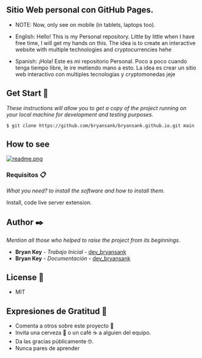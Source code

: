 ## Sitio Web personal con GitHub Pages.

* NOTE: Now, only see on mobile (in tablets, laptops too).

* English: Hello! This is my Personal repository.
Little by little when I have free time, I will get my hands on this. The idea is to create an interactive website with multiple technologies and cryptocurrencies hehe

* Spanish: ¡Hola! Este es mi repositorio Personal.
Poco a poco cuando tenga tiempo libre, le ire metiendo mano a esto. La idea es crear un sitio web interactivo con multiples tecnologias y cryptomonedas jeje

## Get Start 🚀

_These instructions will allow you to get a copy of the project running on your local machine for development and testing purposes._

~~~
$ git clone https://github.com/bryansank/bryansank.github.io.git main
~~~

## How to see
[![readme.png](https://i.postimg.cc/Hkrytj4X/readme.png)](https://postimg.cc/68NqWWPp)

### Requisitos 📋

_What you need? to install the software and how to install them._

Install, code live server extension.

## Author ✒️

_Mention all those who helped to raise the project from its beginnings._

* **Bryan Key** - *Trabajo Inicial* - [dev_bryansank](https://github.com/bryansank)
* **Bryan Key** - *Documentación* - [dev_bryansank](https://github.com/bryansank) 

## License 📄

* MIT

## Expresiones de Gratitud 🎁

* Comenta a otros sobre este proyecto 📢
* Invita una cerveza 🍺 o un café ☕ a alguien del equipo. 
* Da las gracias públicamente 🤓.
* Nunca pares de aprender
~~~Testing
